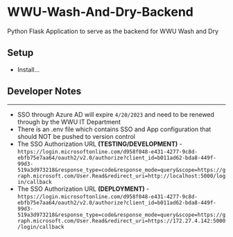 # WWU-Wash-And-Dry-Backend

Python Flask Application to serve as the backend for WWU Wash and Dry

## Setup

- Install...

## Developer Notes

---

- SSO through Azure AD will expire `4/20/2023` and need to be renewed through by the WWU IT Department
- There is an .env file which contains SSO and App configuration that should NOT be pushed to version control
- The SSO Authorization URL **(TESTING/DEVELOPMENT)** - `https://login.microsoftonline.com/d958f048-e431-4277-9c8d-ebfb75e7aa64/oauth2/v2.0/authorize?client_id=b011ad62-bda8-449f-99d3-519a3d973218&response_type=code&response_mode=query&scope=https://graph.microsoft.com/User.Read&redirect_uri=http://localhost:5000/login/callback`
- The SSO Authorization URL **(DEPLOYMENT)** - `https://login.microsoftonline.com/d958f048-e431-4277-9c8d-ebfb75e7aa64/oauth2/v2.0/authorize?client_id=b011ad62-bda8-449f-99d3-519a3d973218&response_type=code&response_mode=query&scope=https://graph.microsoft.com/User.Read&redirect_uri=https://172.27.4.142:5000/login/callback`
